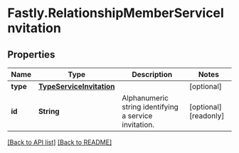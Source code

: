 # Fastly.RelationshipMemberServiceInvitation

## Properties

Name | Type | Description | Notes
------------ | ------------- | ------------- | -------------
**type** | [**TypeServiceInvitation**](TypeServiceInvitation.md) |  | [optional] 
**id** | **String** | Alphanumeric string identifying a service invitation. | [optional] [readonly] 



[[Back to API list]](../../README.md#endpoints) [[Back to README]](../../README.md)

